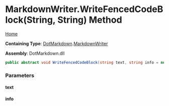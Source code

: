 <a name="_top"></a>

# MarkdownWriter\.WriteFencedCodeBlock\(String, String\) Method

[Home](../../../README.md#_top)

**Containing Type**: [DotMarkdown](../../README.md#_top)\.[MarkdownWriter](../README.md#_top)

**Assembly**: DotMarkdown\.dll

```csharp
public abstract void WriteFencedCodeBlock(string text, string info = null)
```

### Parameters

#### text

#### info

